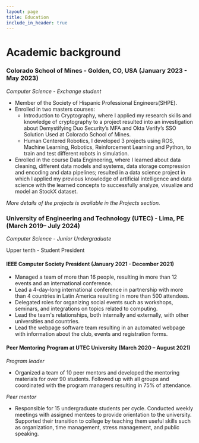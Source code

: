 ```yaml
---
layout: page
title: Education
include_in_header: true
---
```


# Academic background

### Colorado School of Mines -  Golden, CO, USA      (January 2023 - May 2023)
*Computer Science - Exchange student*

- Member of the Society of Hispanic Professional Engineers(SHPE).
- Enrolled in two masters courses: 
    - Introduction to Cryptography, where I applied my research skills and knowledge of cryptography to a project resulted into an investigation about Demystifying Duo Security’s MFA and Okta Verify’s SSO Solution Used at Colorado School of Mines.
    - Human Centered Robotics, I developed 3 projects using ROS, Machine Learning, Robotics, Reinforcement Learning and Python, to train and test different robots in simulation.
- Enrolled in the course Data Engineering, where I learned about data cleaning, different data models and systems, data storage compression and encoding and data pipelines; resulted in a data science project in which I applied my previous knowledge of artificial intelligence and data science with the learned concepts to successfully analyze, visualize and model an StockX dataset.

*More details of the projects is available in the Projects section.*

### University of Engineering and Technology (UTEC) - Lima, PE      (March 2019– July 2024)
*Computer Science - Junior Undergraduate*

Upper tenth - Student President

#### IEEE Computer Society President     (January 2021 - December 2021)
- Managed a team of more than 16 people, resulting in more than 12 events and an international conference.
- Lead a 4-day-long international conference in partnership with more than 4 countries in Latin America resulting in more than 500 attendees.
- Delegated roles for organizing social events such as workshops, seminars, and integrations on topics related to computing.
- Lead the team's relationships, both internally and externally, with other universities and countries.
- Lead the webpage software team resulting in an automated webpage with information about the club, events and registration forms. 

#### Peer Mentoring Program at UTEC University       (March 2020 – August 2021)
*Program leader*
- Organized a team of 10 peer mentors and developed the mentoring materials for over 90 students. Followed up with all groups and coordinated with the program managers resulting in 75% of attendance.

*Peer mentor*
- Responsible for 15 undergraduate students per cycle. Conducted weekly meetings with assigned mentees to provide orientation to the university. Supported their transition to college by teaching them useful skills such as organization, time management, stress management, and public speaking.
